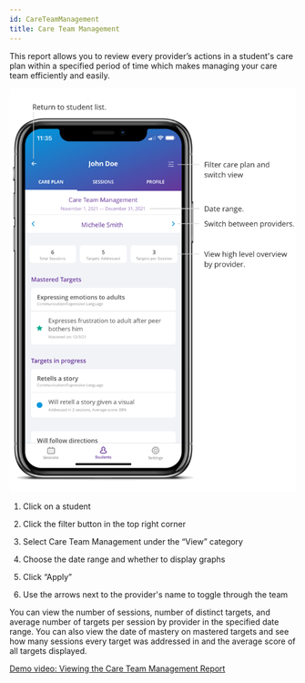 ```yaml
---
id: CareTeamManagement
title: Care Team Management
---
```

This report allows you to review every provider’s actions in a student's care plan within a specified period of time which makes managing your care team efficiently and easily.   

<img src="../../src/img/CareTeamManagement.png" width="650">

1. Click on a student 

2. Click the filter button in the top right corner 

3. Select Care Team Management under the “View” category 

4. Choose the date range and whether to display graphs 

5. Click “Apply” 

6. Use the arrows next to the provider's name to toggle through the team 

You can view the number of sessions, number of distinct targets, and average number of targets per session by provider in the specified date range. You can also view the date of mastery on mastered targets and see how many sessions every target was addressed in and the average score of all targets displayed. 

[Demo video: Viewing the Care Team Management Report](https://youtu.be/F_qO3Jz5LI8 "Title")